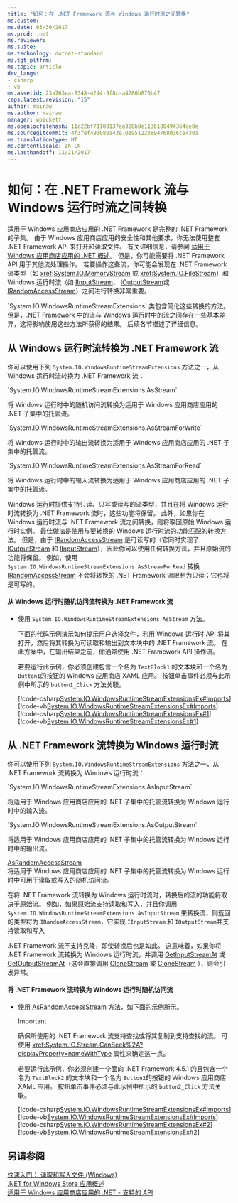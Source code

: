 ```yaml
---
title: "如何：在 .NET Framework 流与 Windows 运行时流之间转换"
ms.custom: 
ms.date: 03/30/2017
ms.prod: .net
ms.reviewer: 
ms.suite: 
ms.technology: dotnet-standard
ms.tgt_pltfrm: 
ms.topic: article
dev_langs:
- csharp
- vb
ms.assetid: 23a763ea-8348-4244-9f8c-a4280b870b47
caps.latest.revision: "15"
author: mairaw
ms.author: mairaw
manager: wpickett
ms.openlocfilehash: 11c22bf71109137ea328b8e1136180494364ce0e
ms.sourcegitcommit: 4f3fef493080a43e70e951223894768d36ce430a
ms.translationtype: HT
ms.contentlocale: zh-CN
ms.lasthandoff: 11/21/2017
---
```

# <a name="how-to-convert-between-net-framework-streams-and-windows-runtime-streams"></a>如何：在 .NET Framework 流与 Windows 运行时流之间转换
适用于 Windows 应用商店应用的 .NET Framework 是完整的 .NET Framework 的子集。 由于 Windows 应用商店应用的安全性和其他要求，你无法使用整套 .NET Framework API 来打开和读取文件。 有关详细信息，请参阅 [适用于 Windows 应用商店应用的 .NET 概述](http://msdn.microsoft.com/library/windows/apps/br230302.aspx)。 但是，你可能需要将 .NET Framework API 用于其他流处理操作。 若要操作这些流，你可能会发现在 .NET Framework 流类型（如 <xref:System.IO.MemoryStream> 或 <xref:System.IO.FileStream>）和 Windows 运行时流（如 [IInputStream](http://msdn.microsoft.com/library/windows/apps/windows.storage.streams.iinputstream.aspx)、 [IOutputStream](http://msdn.microsoft.com/library/windows/apps/windows.storage.streams.ioutputstream.aspx)或 [IRandomAccessStream](http://msdn.microsoft.com/library/windows/apps/windows.storage.streams.irandomaccessstream.aspx)）之间进行转换非常重要。  
  
 <!--zz <xref:System.IO.WindowsRuntimeStreamExtensions>--> `System.IO.WindowsRuntimeStreamExtensions` 类包含简化这些转换的方法。 但是，.NET Framework 中的流与 Windows 运行时中的流之间存在一些基本差异，这将影响使用这些方法所获得的结果。 后续各节描述了详细信息。  
  
<a name="BKMK_ConvertingfromaWindowsRuntimestreamtoaNETFrameworkstream"></a>   
## <a name="converting-from-a-windows-runtime-stream-to-a-net-framework-stream"></a>从 Windows 运行时流转换为 .NET Framework 流  
 你可以使用下列 <!--zz <xref:System.IO.WindowsRuntimeStreamExtensions>--> `System.IO.WindowsRuntimeStreamExtensions` 方法之一，从 Windows 运行时流转换为 .NET Framework 流：  
  
 <!--zz <xref:System.IO.WindowsRuntimeStreamExtensions.AsStream%2A> --> `System.IO.WindowsRuntimeStreamExtensions.AsStream`  
 将 Windows 运行时中的随机访问流转换为适用于 Windows 应用商店应用的 .NET 子集中的托管流。  
  
 <!--zz <xref:System.IO.WindowsRuntimeStreamExtensions.AsStreamForWrite%2A> --> `System.IO.WindowsRuntimeStreamExtensions.AsStreamForWrite`
 将 Windows 运行时中的输出流转换为适用于 Windows 应用商店应用的 .NET 子集中的托管流。  
  
 <!--zz <xref:System.IO.WindowsRuntimeStreamExtensions.AsStreamForRead%2A> --> `System.IO.WindowsRuntimeStreamExtensions.AsStreamForRead`  
 将 Windows 运行时中的输入流转换为适用于 Windows 应用商店应用的 .NET 子集中的托管流。  
  
 Windows 运行时提供支持只读、只写或读写的流类型，并且在将 Windows 运行时流转换为 .NET Framework 流时，这些功能将保留。 此外，如果你在 Windows 运行时流与 .NET Framework 流之间转换，则将取回原始 Windows 运行时实例。 最佳做法是使用与要转换的 Windows 运行时流的功能匹配的转换方法。 但是，由于 [IRandomAccessStream](http://msdn.microsoft.com/library/windows/apps/windows.storage.streams.irandomaccessstream.aspx) 是可读写的（它同时实现了 [IOutputStream](http://msdn.microsoft.com/library/windows/apps/windows.storage.streams.ioutputstream.aspx) 和 [IInputStream](http://msdn.microsoft.com/library/windows/apps/windows.storage.streams.iinputstream.aspx)），因此你可以使用任何转换方法，并且原始流的功能将保留。 例如，使用 <!--zz <xref:System.IO.WindowsRuntimeStreamExtensions.AsStreamForRead%2A> --> `System.IO.WindowsRuntimeStreamExtensions.AsStreamForRead` 转换 [IRandomAccessStream](http://msdn.microsoft.com/library/windows/apps/windows.storage.streams.irandomaccessstream.aspx) 不会将转换的 .NET Framework 流限制为只读；它也将是可写的。  
  
#### <a name="to-convert-from-a-windows-runtime-random-access-stream-to-a-net-framework-stream"></a>从 Windows 运行时随机访问流转换为 .NET Framework 流  
  
-   使用 <!--zz <xref:System.IO.WindowsRuntimeStreamExtensions.AsStream%2A> --> `System.IO.WindowsRuntimeStreamExtensions.AsStream` 方法。  
  
     下面的代码示例演示如何提示用户选择文件，利用 Windows 运行时 API 将其打开，然后将其转换为可读取和输出到文本块中的 .NET Framework 流。 在此方案中，在输出结果之前，你通常使用 .NET Framework API 操作流。  
  
     若要运行此示例，你必须创建包含一个名为 `TextBlock1` 的文本块和一个名为  `Button1`的按钮的 Windows 应用商店 XAML 应用。 按钮单击事件必须与此示例中所示的 `button1_Click` 方法关联。  
  
     [!code-csharp[System.IO.WindowsRuntimeStreamExtensionsEx#Imports](../../../samples/snippets/csharp/VS_Snippets_CLR_System/system.io.windowsruntimestreamextensionsex/cs/mainpage.xaml.cs#imports)]
     [!code-vb[System.IO.WindowsRuntimeStreamExtensionsEx#Imports](../../../samples/snippets/visualbasic/VS_Snippets_CLR_System/system.io.windowsruntimestreamextensionsex/vb/mainpage.xaml.vb#imports)]  
    [!code-csharp[System.IO.WindowsRuntimeStreamExtensionsEx#1](../../../samples/snippets/csharp/VS_Snippets_CLR_System/system.io.windowsruntimestreamextensionsex/cs/mainpage.xaml.cs#1)]
    [!code-vb[System.IO.WindowsRuntimeStreamExtensionsEx#1](../../../samples/snippets/visualbasic/VS_Snippets_CLR_System/system.io.windowsruntimestreamextensionsex/vb/mainpage.xaml.vb#1)]  
  
<a name="BKMK_ConvertingfromaNETFrameworkstreamtoaWindowsRuntimestream"></a>   
## <a name="converting-from-a-net-framework-stream-to-a-windows-runtime-stream"></a>从 .NET Framework 流转换为 Windows 运行时流  
 你可以使用下列 <!--zz <xref:System.IO.WindowsRuntimeStreamExtensions>--> `System.IO.WindowsRuntimeStreamExtensions` 方法之一，从 .NET Framework 流转换为 Windows 运行时流：  
  
 <!--zz <xref:System.IO.WindowsRuntimeStreamExtensions.AsInputStream%2A> --> `System.IO.WindowsRuntimeStreamExtensions.AsInputStream`  
 将适用于 Windows 应用商店应用的 .NET 子集中的托管流转换为 Windows 运行时中的输入流。  
  
<!--zz <xref:System.IO.WindowsRuntimeStreamExtensions.AsOutputStream%2A>  --> `System.IO.WindowsRuntimeStreamExtensions.AsOutputStream`
 将适用于 Windows 应用商店应用的 .NET 子集中的托管流转换为 Windows 运行时中的输出流。  
  
 [AsRandomAccessStream](../../../docs/standard/cross-platform/windowsruntimestreamextensions-asrandomaccessstream-method.md)  
 将适用于 Windows 应用商店应用的 .NET 子集中的托管流转换为 Windows 运行时中可用于读取或写入的随机访问流。  
  
 在将 .NET Framework 流转换为 Windows 运行时流时，转换后的流的功能将取决于原始流。 例如，如果原始流支持读取和写入，并且你调用 <!--zz <xref:System.IO.WindowsRuntimeStreamExtensions.AsInputStream%2A> --> `System.IO.WindowsRuntimeStreamExtensions.AsInputStream` 来转换流，则返回的类型将为 `IRandomAccessStream`，它实现  `IInputStream` 和 `IOutputStream`并支持读取和写入  
  
 .NET Framework 流不支持克隆，即使转换后也是如此。 这意味着，如果你将 .NET Framework 流转换为 Windows 运行时流，并调用 [GetInputStreamAt](http://msdn.microsoft.com/library/windows/apps/windows.storage.streams.inmemoryrandomaccessstream.getinputstreamat.aspx) 或 [GetOutputStreamAt](http://msdn.microsoft.com/library/windows/apps/windows.storage.streams.irandomaccessstream.getoutputstreamat.aspx)（这会直接调用 [CloneStream](http://msdn.microsoft.com/library/windows/apps/windows.storage.streams.randomaccessstreamoverstream.clonestream.aspx) 或 [CloneStream](http://msdn.microsoft.com/library/windows/apps/windows.storage.streams.randomaccessstreamoverstream.clonestream.aspx) ），则会引发异常。  
  
#### <a name="to-convert-from-a-net-framework-stream-to-a-windows-runtime-random-access-stream"></a>将 .NET Framework 流转换为 Windows 运行时随机访问流  
  
-   使用 [AsRandomAccessStream](../../../docs/standard/cross-platform/windowsruntimestreamextensions-asrandomaccessstream-method.md) 方法，如下面的示例所示。  
  
    > [!IMPORTANT]
    >  确保所使用的 .NET Framework 流支持查找或将其复制到支持查找的流。 可使用 <xref:System.IO.Stream.CanSeek%2A?displayProperty=nameWithType> 属性来确定这一点。  
  
     若要运行此示例，你必须创建一个面向 .NET Framework 4.5.1 的且包含一个名为 `TextBlock2` 的文本块和一个名为 `Button2`的按钮的 Windows 应用商店 XAML 应用。 按钮单击事件必须与此示例中所示的 `button2_Click` 方法关联。  
  
     [!code-csharp[System.IO.WindowsRuntimeStreamExtensionsEx#Imports](../../../samples/snippets/csharp/VS_Snippets_CLR_System/system.io.windowsruntimestreamextensionsex/cs/mainpage.xaml.cs#imports)]
     [!code-vb[System.IO.WindowsRuntimeStreamExtensionsEx#Imports](../../../samples/snippets/visualbasic/VS_Snippets_CLR_System/system.io.windowsruntimestreamextensionsex/vb/mainpage.xaml.vb#imports)]  
    [!code-csharp[System.IO.WindowsRuntimeStreamExtensionsEx#2](../../../samples/snippets/csharp/VS_Snippets_CLR_System/system.io.windowsruntimestreamextensionsex/cs/mainpage.xaml.cs#2)]
    [!code-vb[System.IO.WindowsRuntimeStreamExtensionsEx#2](../../../samples/snippets/visualbasic/VS_Snippets_CLR_System/system.io.windowsruntimestreamextensionsex/vb/mainpage.xaml.vb#2)]  
  
## <a name="see-also"></a>另请参阅  
 [快速入门： 读取和写入文件 (Windows)](http://msdn.microsoft.com/library/windows/apps/hh464978.aspx)  
 [.NET for Windows Store 应用概述](http://msdn.microsoft.com/library/windows/apps/br230302.aspx)  
 [适用于 Windows 应用商店应用的 .NET - 支持的 API](http://msdn.microsoft.com/library/windows/apps/br230232.aspx)

